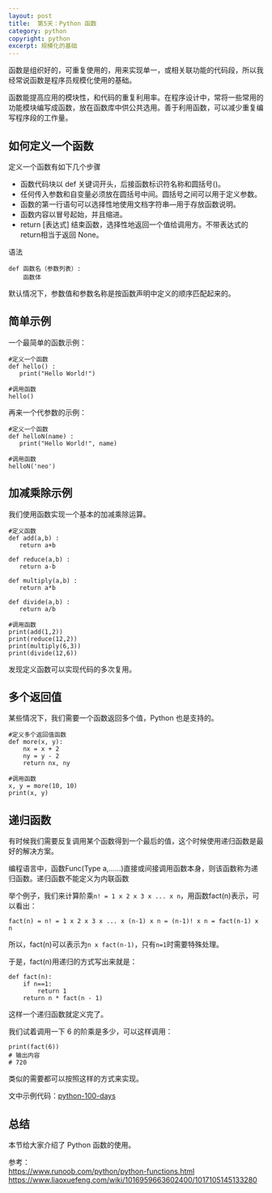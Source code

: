 ```yaml
---
layout: post
title:  第5天：Python 函数
category: python
copyright: python
excerpt: 规模化的基础
---
```


函数是组织好的，可重复使用的，用来实现单一，或相关联功能的代码段，所以我经常说函数是程序员规模化使用的基础。

函数能提高应用的模块性，和代码的重复利用率。在程序设计中，常将一些常用的功能模块编写成函数，放在函数库中供公共选用。善于利用函数，可以减少重复编写程序段的工作量。


## 如何定义一个函数

定义一个函数有如下几个步骤

- 函数代码块以 def 关键词开头，后接函数标识符名称和圆括号()。
- 任何传入参数和自变量必须放在圆括号中间。圆括号之间可以用于定义参数。
- 函数的第一行语句可以选择性地使用文档字符串—用于存放函数说明。
- 函数内容以冒号起始，并且缩进。
- return [表达式] 结束函数，选择性地返回一个值给调用方。不带表达式的return相当于返回 None。

语法

```
def 函数名（参数列表）:
    函数体
```

默认情况下，参数值和参数名称是按函数声明中定义的顺序匹配起来的。


## 简单示例

一个最简单的函数示例：

```
#定义一个函数
def hello() :
   print("Hello World!")

#调用函数
hello()
```

再来一个代参数的示例：

```
#定义一个函数
def helloN(name) :
   print("Hello World!", name)

#调用函数
helloN('neo')
```

## 加减乘除示例

我们使用函数实现一个基本的加减乘除运算。

```
#定义函数
def add(a,b) :
   return a+b

def reduce(a,b) :
   return a-b

def multiply(a,b) :
   return a*b

def divide(a,b) :
   return a/b

#调用函数
print(add(1,2))
print(reduce(12,2))
print(multiply(6,3))
print(divide(12,6))
```

发现定义函数可以实现代码的多次复用。

## 多个返回值

某些情况下，我们需要一个函数返回多个值，Python 也是支持的。

```
#定义多个返回值函数
def more(x, y):
    nx = x + 2
    ny = y - 2
    return nx, ny

#调用函数
x, y = more(10, 10)
print(x, y)  
```

## 递归函数

有时候我们需要反复调用某个函数得到一个最后的值，这个时候使用递归函数是最好的解决方案。

编程语言中，函数Func(Type a,……)直接或间接调用函数本身，则该函数称为递归函数。递归函数不能定义为内联函数

举个例子，我们来计算阶乘`n! = 1 x 2 x 3 x ... x n`，用函数fact(n)表示，可以看出：

```
fact(n) = n! = 1 x 2 x 3 x ... x (n-1) x n = (n-1)! x n = fact(n-1) x n
```

所以，fact(n)可以表示为`n x fact(n-1)`，只有`n=1`时需要特殊处理。

于是，fact(n)用递归的方式写出来就是：

```
def fact(n):
    if n==1:
        return 1
    return n * fact(n - 1)
```

这样一个递归函数就定义完了。

我们试着调用一下 6 的阶乘是多少，可以这样调用：

```
print(fact(6)) 
# 输出内容
# 720
```

类似的需要都可以按照这样的方式来实现。

文中示例代码：[python-100-days](https://github.com/ityouknow/python-100-days)

## 总结

本节给大家介绍了 Python  函数的使用。

参考：  
https://www.runoob.com/python/python-functions.html  
https://www.liaoxuefeng.com/wiki/1016959663602400/1017105145133280